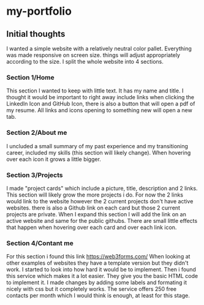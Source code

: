 # my-portfolio

## Initial thoughts
I wanted a simple website with a relatively neutral color pallet. Everything was made responsive on screen size. things will adjust appropriately according to the size. I split the whole website into 4 sections.

### Section 1/Home
This section I wanted to keep with little text. It has my name and title. I thought it would be important to right away include links when clicking the LinkedIn Icon and GitHub Icon, there is also a button that will open a pdf of my resume. All links and icons opening to something new will open a new tab.

### Section 2/About me
I uncluded a small summary of my past experience and my transitioning career, included my skills (this section will likely change). When hovering over each icon it grows a little bigger.

### Section 3/Projects
I made "project cards" which include a picture, title, description and 2 links. This section will likely grow the more projects i do. For now the 2 links would link to the website however the 2 current projects don't have active websites. there is also a Github link on each card but those 2 current projects are private. When I expand this section I will add the link on an active website and same for the public githubs. There are small little effects that happen when hovering over each card and over each link icon.

### Section 4/Contant me
For this section i found this link https://web3forms.com/ When looking at other examples of websites they have a template version but they didn't work. I started to look into how hard it would be to implement. Then i found this service which makes it a lot easier. They give you the basic HTML code to implement it. I made changes by adding some labels and formating it nicely with css but it completely works. The service offers 250 free contacts per month which I would think is enough, at least for this stage. 
